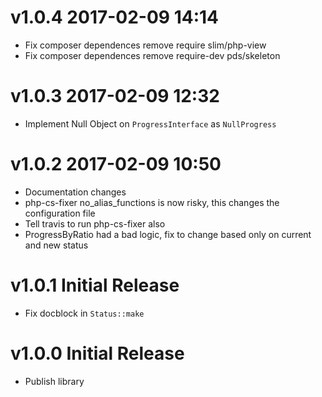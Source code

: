 # v1.0.4 2017-02-09 14:14
- Fix composer dependences remove require slim/php-view
- Fix composer dependences remove require-dev pds/skeleton

# v1.0.3 2017-02-09 12:32
- Implement Null Object on `ProgressInterface` as `NullProgress`

# v1.0.2 2017-02-09  10:50
- Documentation changes
- php-cs-fixer no_alias_functions is now risky, this changes the configuration file
- Tell travis to run php-cs-fixer also
- ProgressByRatio had a bad logic, fix to change based only on current and new status

# v1.0.1 Initial Release
- Fix docblock in `Status::make`

# v1.0.0 Initial Release
- Publish library
